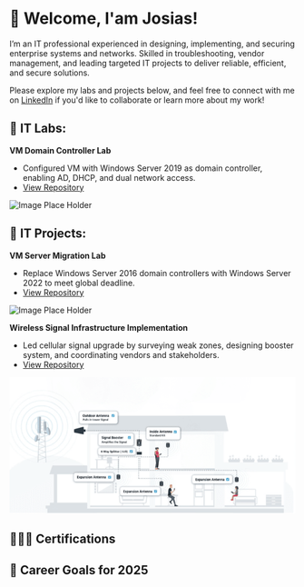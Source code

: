 # 👋 Welcome, I'am Josias! 
 
I’m an IT professional experienced in designing, implementing, and securing enterprise systems and networks. Skilled in troubleshooting, vendor management, and leading targeted IT projects to deliver reliable, efficient, and secure solutions.
 
Please explore my labs and projects below, and feel free to connect with me on
[LinkedIn](https://www.linkedin.com/in/josiasdelbois/) if you'd like to collaborate or learn more about my work!

<h2>🏢 IT Labs:</h2>

<b>VM Domain Controller Lab</b>
- Configured VM with Windows Server 2019 as domain controller, enabling AD, DHCP, and dual network access.
- [View Repository]()

![Image Place Holder]()

<h2>🏢 IT Projects:</h2>

<b>VM Server Migration Lab</b>
- Replace Windows Server 2016 domain controllers with Windows Server 2022 to meet global deadline.
- [View Repository]()

![Image Place Holder]()

<b>Wireless Signal Infrastructure Implementation</b>
- Led cellular signal upgrade by surveying weak zones, designing booster system, and coordinating vendors and stakeholders.
- [View Repository](https://github.com/josiasdelbois/Wireless-Signal-Infrastructure-Implementation/blob/main/README.md)

![Antenna Project cover photo](https://github.com/josiasdelbois/josiasdelbois/blob/main/assets/Antenna%20Project%20Photo%201.1.png) 
   
<h2>👨🏽‍🎓 Certifications</h2> 
 
<h2>🎯 Career Goals for 2025</h2>
